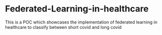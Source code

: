 # Federated-Learning-in-healthcare
This is a POC which showcases the implementation of federated learning in healthcare to classify between short covid and long covid
